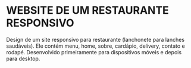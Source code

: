 # __WEBSITE DE UM RESTAURANTE RESPONSIVO__

Design de um site responsivo para restaurante (lanchonete para lanches saudáveis). Ele contém menu, home, sobre, cardápio, delivery, contato e rodapé.
Desenvolvido primeiramente para dispositivos móveis e depois para desktop.
